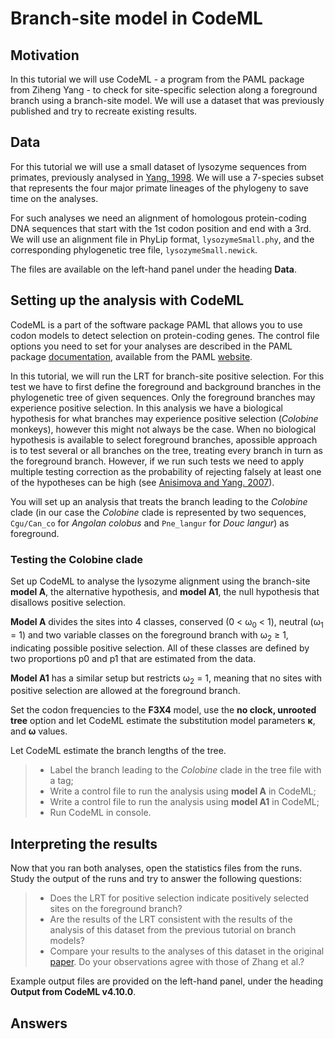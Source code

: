 # Branch-site model in CodeML

## Motivation

In this tutorial we will use CodeML - a program from the PAML package from Ziheng Yang - to check for site-specific selection along a foreground branch using a branch-site model. We will use a dataset that was previously published and try to recreate existing results.

## Data

For this tutorial we will use a small dataset of lysozyme sequences from primates, previously analysed in [Yang, 1998](https://academic.oup.com/mbe/article/15/5/568/987857?login=false). We will use a 7-species subset that represents the four major primate lineages of the phylogeny to save time on the analyses.

For such analyses we need an alignment of homologous protein-coding DNA sequences that start with the 1st codon position and end with a 3rd. We will use an alignment file in PhyLip format, `lysozymeSmall.phy`, and the corresponding phylogenetic tree file, `lysozymeSmall.newick`.

The files are available on the left-hand panel under the heading **Data**.


## Setting up the analysis with CodeML

CodeML is a part of the software package PAML that allows you to use codon models to detect selection on protein-coding genes. The control file options you need to set for your analyses are described in the PAML package [documentation](http://abacus.gene.ucl.ac.uk/software/pamlDOC.pdf), available from the PAML [website](http://abacus.gene.ucl.ac.uk/software/paml.html).

In this tutorial, we will run the LRT for branch-site positive selection. For this test we have to first define the foreground and background branches in the phylogenetic tree of given sequences. Only the foreground branches may experience positive selection. In this analysis we have a biological hypothesis for what branches may experience positive selection (*Colobine* monkeys), however this might not always be the case. When no biological hypothesis is available to select foreground branches, apossible approach is to test several or all branches on the tree, treating every branch  in turn as the foreground branch. However, if we run such tests we need to apply multiple testing correction as the probability of rejecting falsely at least one of the hypotheses can be high (see [Anisimova and Yang. 2007](https://academic.oup.com/mbe/article/24/5/1219/1041272?)).

You will set up an analysis that treats the branch leading to the *Colobine* clade (in our case the *Colobine* clade is represented by two sequences, `Cgu/Can_co` for *Angolan colobus* and `Pne_langur` for *Douc langur*) as foreground.

<!--You can then try to the LRTs on all the branches in the tree and see whether the results correspond to what you expect.-->

### Testing the Colobine clade

Set up CodeML to analyse the lysozyme alignment using the branch-site **model A**, the alternative hypothesis, and **model A1**, the null hypothesis that disallows positive selection.

**Model A** divides the sites into 4 classes, conserved (0 < ω<sub>0</sub> < 1), neutral (ω<sub>1</sub> = 1) and two variable classes on the foreground branch with ω<sub>2</sub> ≥ 1, indicating possible positive selection. All of these classes are defined by two proportions p0 and p1 that are estimated from the data.

**Model A1** has a similar setup but restricts ω<sub>2</sub> = 1, meaning that no sites with positive selection are allowed at the foreground branch.

Set the codon frequencies to the **F3X4** model, use the **no clock, unrooted tree** option and let CodeML estimate the substitution model parameters **κ**, and **ω** values.

Let CodeML estimate the branch lengths of the tree.

> - Label the branch leading to the *Colobine* clade in the tree file with a tag;
> - Write a control file to run the analysis using **model A** in CodeML;
> - Write a control file to run the analysis using **model A1** in CodeML;
> - Run CodeML in console.

## Interpreting the results

Now that you ran both analyses, open the statistics files from the runs. Study the output of the runs and try to answer the following questions:

> - Does the LRT for positive selection indicate positively selected sites on the foreground branch?
> - Are the results of the LRT consistent with the results of the analysis of this dataset from the previous tutorial on branch models?
> - Compare your results to the analyses of this dataset in the original [paper](https://academic.oup.com/mbe/article/22/12/2472/1009544?login=false). Do your observations agree with those of Zhang et al.?

Example output files are provided on the left-hand panel, under the heading **Output from CodeML v4.10.0**.

## Answers
